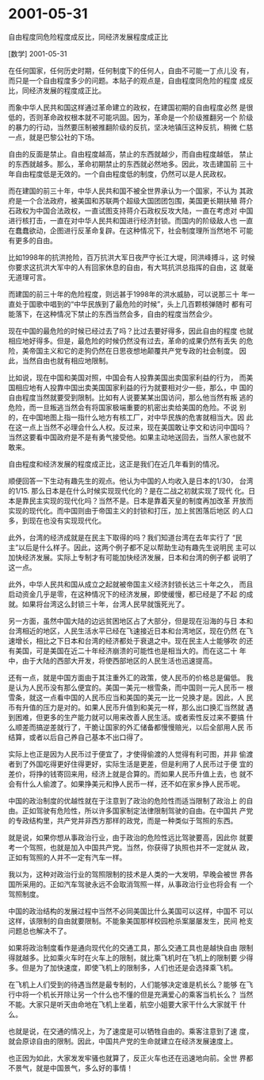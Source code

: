 # 2001-05-31

自由程度同危险程度成反比，同经济发展程度成正比

[数学] 2001-05-31

在任何国家，任何历史时期，任何制度下的任何人，自由不可能一丁点儿没 有，而只是一个自由程度多少的问题。本贴子的观点是，自由程度同危险的程度 成反比，同经济发展的程度成正比。

而象中华人民共和国这样通过革命建立的政权，在建国初期的自由程度必然 是很低的，否则革命政权根本就不可能巩固。因为，革命是一个阶级推翻另一个 阶级的暴力的行动，当然要压制被推翻阶级的反抗，坚决地镇压这种反抗，稍微 仁慈一点，就是巴黎公社的下场。

自由的反面是禁止。自由程度越高，禁止的东西就越少，而自由程度越低， 禁止的东西就越多。那么，革命初期禁止的东西就必然地多。因此，攻击建国前 三十年自由程度低是无效的。一个自由程度低的制度，仍然可以是人民政权。

而在建国的前三十年，中华人民共和国不被全世界承认为一个国家，不认为 其政府是一个合法政府，被美国和苏联两个超级大国团团包围，美国更长期扶殖 蒋介石政权为中国合法政权，一直试图支持蒋介石政权反攻大陆，一直在考虑对 中国进行核打击，一直在对中华人民共和国进行经济封锁。而国内的阶级敌人也 一直在蠢蠢欲动，企图进行反革命复辟。在这种情况下，社会制度理所当然地不 可能有更多的自由。

比如1998年的抗洪抢险，百万抗洪大军日夜严守长江大堤，同洪峰搏斗，这 时候你要求这抗洪大军中的人有回家休息的自由，有大骂抗洪总指挥的自由，这 就毫无道理可言。

而建国的前三十年的危险程度，则远甚于1998年的洪水威胁，可以说那三十 年一直处于国歌中唱到的“中华民族到了最危险的时候”，头上几百颗核弹随时 都有可能落下，在这种情况下禁止的东西当然会多，自由的程度当然会少。

现在中国的最危险的时候已经过去了吗？比过去要好得多，因此自由的程度 也就相应地好得多。但是，最危险的时候仍然没有过去，革命的成果仍然有丢失 的危险，美帝国主义和它的走狗仍然在日思夜想地颠覆共产党专政的社会制度。 因此，当然自由也就有相应地限制。

比如说，现在中国和美国对照，中国会有人投靠美国出卖国家利益的行为， 而美国相应地有人投靠中国出卖美国国家利益的行为就要相对少一些，那么，中 国的自由程度当然就要受到限制。比如有人说要某某出国访问，那么他当然有叛 逃的危险，而一旦叛逃当然会有将国家极端重要的机密出卖给美国的危险。不说 别的，在中国地图上指一指什么地方有核工厂，对中华民族的危害就相当大。因 此在这一点上当然不必理会什么人权。反过来，现在美国敢让李文和访问中国吗？ 当然这要看中国政府是不是有勇气接受他。如果主动地送回去，当然人家也就不 敢来。

自由程度和经济发展的程度成正比，这正是我们在近几年看到的情况。

顺便回答一下生动有趣先生的观点。他认为中国的人均收入是日本的1/30， 台湾的1/15. 那么日本是在什么时候实现现代化的？是在二战之初就实现了现代 化。日本是靠民主实现的现代化吗？当然不是。日本是靠着天皇的制度再加改革 开放而实现的现代化。而中国则由于帝国主义的封锁和打压，加上贫困落后地区 的人口多，到现在也没有实现现代化。

此外，台湾的经济成就是在民主下取得的吗？我们知道台湾在去年实行了 “民主”以后是什么样子。因此，这两个例子都不足以帮助生动有趣先生说明民 主可以加快经济发展。实际上专制才有可能加快经济发展，日本和台湾的例子都 说明了这一点。

此外，中华人民共和国从成立之起就被帝国主义经济封锁长达三十年之久， 而且启动资金几乎是零，在这种情况下的经济发展，即使缓慢，都已经是了不起 的成就。如果将台湾这么封锁三十年，台湾人民早就饿死光了。

另一方面，虽然中国大陆的边远贫困地区占了大部分，但是现在沿海的与日 本和台湾相近的地区，人民生活水平已经在飞速接近日本和台湾地区，现在仍然 在飞速增长，相比之下日本和台湾的经济都处于衰退之中。现在民主人士能够吹 的还有美国，可是美国在近二十年经济崩溃的可能性也是相当大的。而在这二十 年中，由于大陆的西部大开发，将使西部地区的人民生活也迅速提高。

还有一点，就是中国方面由于其注重外汇的政策，使人民币的价格总是偏低。 我是认为人民币没有那么便宜的。美国一美元一根雪条，而中国则一元人民币一 根雪条，就这一点看中国的人民币应当和美国的美元一比一兑换才是。因此，人 民币有升值的压力是对的。如果人民币升值到和美元一样，那么出口换汇当然就 遇到困难，但更多的生产能力就可以用来改善人民生活。或者索性反过来不要搞 什么顺差而搞逆差就行了，干脆让国家的外汇储备都慢慢赔光，以后全部用人民 币结算，或者以后自己养自己基本不出口得了。

实际上也正是因为人民币过于便宜了，才使得偷渡的人觉得有利可图，并非 偷渡者到了外国吃得更好住得更好，实际生活是更差，但是利用了人民币过于便 宜的差价，将挣的钱寄回来用，经济上就是合算的。而如果人民币升值上去，也 就不会有什么人偷渡了。如果挣美元和挣人民币一样，还不如在家乡挣人民币呢。

中国的政治制度的优越性就在于注意到了政治的危险性而适当限制了政治上 的自由。正如驾驶有危险性，所以许多国家制定法律限制驾驶的自由。在中国共 产党的专政结构里，共产党并非西方那样的政党，而是一种类似于驾照的东西。

就是说，如果你想从事政治行业，由于政治的危险性远比驾驶要高，因此你 就要考一个驾照，也就是加入中国共产党。当然，你获得了执照也并不一定就从 政，正如有驾照的人并不一定有汽车一样。

我以为，这种对政治行业的驾照限制的技术是人类的一大发明，早晚会被世 界各国所采用的。正如汽车驾驶永远不会取消驾照一样，从事政治行业也将会有 一个驾照制度。

中国的政治结构的发展过程中当然不必同美国比什么美国可以这样，中国不 可以这样，该限制的自由就要限制。不能象美国那样校园枪杀案屡屡发生，民间 枪支问题总也解决不了。

如果将政治制度看作是通向现代化的交通工具，那么交通工具也是越快自由 限制得就越多。比如乘火车时在火车上的限制，就比乘飞机时在飞机上的限制要 少得多。但是为了加快速度，即使飞机上的限制多，人们也还是会选择乘飞机。

在飞机上人们受到的待遇当然是最专制的，人们能够决定谁是机长么？能够 在飞行中将一个机长开除让另一个什么也不懂的但是充满爱心的乘客当机长么？ 当然不能。大家只是听天由命地在飞机上坐着，航空小姐要大家干什么大家就干 什么。

也就是说，在交通的情况上，为了速度是可以牺牲自由的。乘客注意到了速 度，就会原谅自由的限制。因此，中国共产党的生命就建立在经济发展速度上。

也正因为如此，大家发发牢骚也就算了，反正火车也还在迅速地向前。全世 界都不景气，就是中国景气，多么好的事情！
